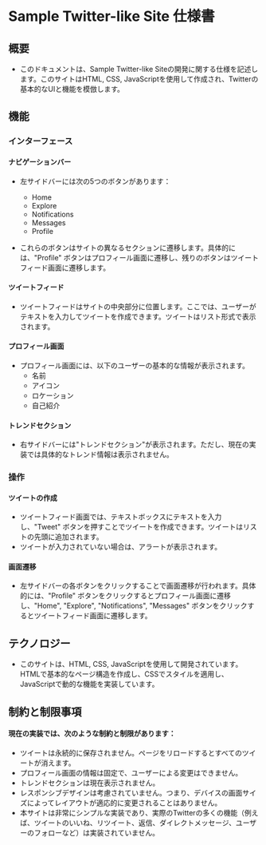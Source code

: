 # Sample Twitter-like Site 仕様書

## 概要

- このドキュメントは、Sample Twitter-like Siteの開発に関する仕様を記述します。このサイトはHTML, CSS, JavaScriptを使用して作成され、Twitterの基本的なUIと機能を模倣します。

## 機能

### インターフェース

#### ナビゲーションバー

- 左サイドバーには次の5つのボタンがあります：

  - Home
  - Explore
  - Notifications
  - Messages
  - Profile

- これらのボタンはサイトの異なるセクションに遷移します。具体的には、"Profile" ボタンはプロフィール画面に遷移し、残りのボタンはツイートフィード画面に遷移します。

#### ツイートフィード

- ツイートフィードはサイトの中央部分に位置します。ここでは、ユーザーがテキストを入力してツイートを作成できます。ツイートはリスト形式で表示されます。

#### プロフィール画面

- プロフィール画面には、以下のユーザーの基本的な情報が表示されます。
  - 名前
  - アイコン
  - ロケーション
  - 自己紹介

#### トレンドセクション

- 右サイドバーには"トレンドセクション"が表示されます。ただし、現在の実装では具体的なトレンド情報は表示されません。

### 操作

#### ツイートの作成

- ツイートフィード画面では、テキストボックスにテキストを入力し、"Tweet" ボタンを押すことでツイートを作成できます。ツイートはリストの先頭に追加されます。
- ツイートが入力されていない場合は、アラートが表示されます。

#### 画面遷移

- 左サイドバーの各ボタンをクリックすることで画面遷移が行われます。具体的には、"Profile" ボタンをクリックするとプロフィール画面に遷移し、"Home", "Explore", "Notifications", "Messages" ボタンをクリックするとツイートフィード画面に遷移します。

## テクノロジー

- このサイトは、HTML, CSS, JavaScriptを使用して開発されています。HTMLで基本的なページ構造を作成し、CSSでスタイルを適用し、JavaScriptで動的な機能を実装しています。

## 制約と制限事項

#### 現在の実装では、次のような制約と制限があります：

- ツイートは永続的に保存されません。ページをリロードするとすべてのツイートが消えます。
- プロフィール画面の情報は固定で、ユーザーによる変更はできません。
- トレンドセクションは現在表示されません。
- レスポンシブデザインは考慮されていません。つまり、デバイスの画面サイズによってレイアウトが適応的に変更されることはありません。
- 本サイトは非常にシンプルな実装であり、実際のTwitterの多くの機能（例えば、ツイートのいいね、リツイート、返信、ダイレクトメッセージ、ユーザーのフォローなど）は実装されていません。
